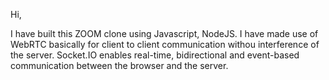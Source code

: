 Hi,

I have built this ZOOM clone using Javascript, NodeJS.
I have made use of WebRTC basically for client to client communication withou interference of the server.
Socket.IO enables real-time, bidirectional and event-based communication between the browser and the server.
